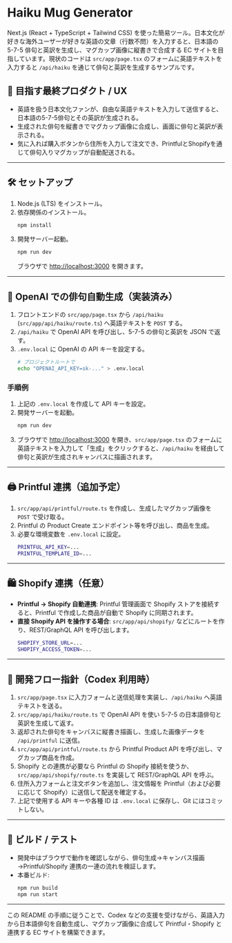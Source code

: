 # Haiku Mug Generator

Next.js (React + TypeScript + Tailwind CSS) を使った簡易ツール。日本文化が好きな海外ユーザーが好きな英語の文章（行数不問）を入力すると、日本語の 5-7-5 俳句と英訳を生成し、マグカップ画像に縦書きで合成する EC サイトを目指しています。現状のコードは `src/app/page.tsx` のフォームに英語テキストを入力すると `/api/haiku` を通じて俳句と英訳を生成するサンプルです。

## 🎯 目指す最終プロダクト / UX
- 英語を扱う日本文化ファンが、自由な英語テキストを入力して送信すると、日本語の5-7-5俳句とその英訳が生成される。
- 生成された俳句を縦書きでマグカップ画像に合成し、画面に俳句と英訳が表示される。
- 気に入れば購入ボタンから住所を入力して注文でき、PrintfulとShopifyを通じて俳句入りマグカップが自動配送される。

---

## 🛠️ セットアップ
1. Node.js (LTS) をインストール。
2. 依存関係のインストール。
   ```bash
   npm install
   ```
3. 開発サーバー起動。
   ```bash
   npm run dev
   ```
   ブラウザで [http://localhost:3000](http://localhost:3000) を開きます。

---

## 🤖 OpenAI での俳句自動生成（実装済み）
1. フロントエンドの `src/app/page.tsx` から `/api/haiku` (`src/app/api/haiku/route.ts`) へ英語テキストを `POST` する。
2. `/api/haiku` で OpenAI API を呼び出し、5-7-5 の俳句と英訳を JSON で返す。
3. `.env.local` に OpenAI の API キーを設定する。
   ```bash
   # プロジェクトルートで
   echo "OPENAI_API_KEY=sk-..." > .env.local
   ```

### 手順例
1. 上記の `.env.local` を作成して API キーを設定。
2. 開発サーバーを起動。
   ```bash
   npm run dev
   ```
3. ブラウザで [http://localhost:3000](http://localhost:3000) を開き、`src/app/page.tsx` のフォームに英語テキストを入力して「生成」をクリックすると、`/api/haiku` を経由して俳句と英訳が生成されキャンバスに描画されます。

---

## 🖨️ Printful 連携（追加予定）
1. `src/app/api/printful/route.ts` を作成し、生成したマグカップ画像を `POST` で受け取る。
2. Printful の Product Create エンドポイント等を呼び出し、商品を生成。
3. 必要な環境変数を `.env.local` に設定。
   ```bash
   PRINTFUL_API_KEY=...
   PRINTFUL_TEMPLATE_ID=...
   ```

---

## 🛍️ Shopify 連携（任意）
- **Printful → Shopify 自動連携**: Printful 管理画面で Shopify ストアを接続すると、Printful で作成した商品が自動で Shopify に同期されます。
- **直接 Shopify API を操作する場合**: `src/app/api/shopify/` などにルートを作り、REST/GraphQL API を呼び出します。
  ```bash
  SHOPIFY_STORE_URL=...
  SHOPIFY_ACCESS_TOKEN=...
  ```

---

## 🔧 開発フロー指針（Codex 利用時）
1. `src/app/page.tsx` に入力フォームと送信処理を実装し、`/api/haiku` へ英語テキストを送る。
2. `src/app/api/haiku/route.ts` で OpenAI API を使い 5-7-5 の日本語俳句と英訳を生成して返す。
3. 返却された俳句をキャンバスに縦書き描画し、生成した画像データを `/api/printful` に送信。
4. `src/app/api/printful/route.ts` から Printful Product API を呼び出し、マグカップ商品を作成。
5. Shopify との連携が必要なら Printful の Shopify 接続を使うか、`src/app/api/shopify/route.ts` を実装して REST/GraphQL API を呼ぶ。
6. 住所入力フォームと注文ボタンを追加し、注文情報を Printful（および必要に応じて Shopify）に送信して配送を確定する。
7. 上記で使用する API キーや各種 ID は `.env.local` に保存し、Git にはコミットしない。

---

## 🧪 ビルド / テスト
- 開発中はブラウザで動作を確認しながら、俳句生成→キャンバス描画→Printful/Shopify 連携の一連の流れを検証します。
- 本番ビルド:
  ```bash
  npm run build
  npm run start
  ```

---

この README の手順に従うことで、Codex などの支援を受けながら、英語入力から日本語俳句を自動生成し、マグカップ画像に合成して Printful・Shopify と連携する EC サイトを構築できます。
